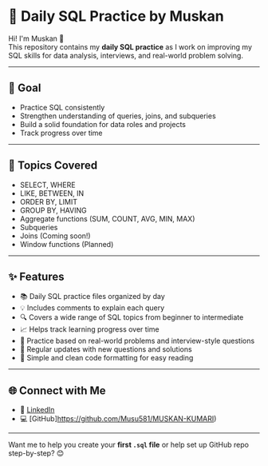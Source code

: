 # 💾 Daily SQL Practice by Muskan

Hi! I'm Muskan 👋  
This repository contains my **daily SQL practice** as I work on improving my SQL skills for data analysis, interviews, and real-world problem solving.

---

## 🎯 Goal

- Practice SQL consistently
- Strengthen understanding of queries, joins, and subqueries
- Build a solid foundation for data roles and projects
- Track progress over time

---
## 🧠 Topics Covered

- SELECT, WHERE
- LIKE, BETWEEN, IN
- ORDER BY, LIMIT
- GROUP BY, HAVING
- Aggregate functions (SUM, COUNT, AVG, MIN, MAX)
- Subqueries
- Joins (Coming soon!)
- Window functions (Planned)

---

## ✨ Features

- 📚 Daily SQL practice files organized by day
- 💡 Includes comments to explain each query
- 🔍 Covers a wide range of SQL topics from beginner to intermediate
- 📈 Helps track learning progress over time
- 🧠 Practice based on real-world problems and interview-style questions
- 🔄 Regular updates with new questions and solutions
- 📝 Simple and clean code formatting for easy reading

---

## 🌐 Connect with Me

- 💼 [LinkedIn](https://www.linkedin.com/in/muskan-kumari-60665a2a6?utm_source=share&utm_campaign=share_via&utm_content=profile&utm_medium=android_app)
- 💻 [GitHub]https://github.com/Musu581/MUSKAN-KUMARI)

---

Want me to help you create your **first `.sql` file** or help set up GitHub repo step-by-step? 😊









